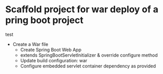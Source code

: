 # Scaffold project for war deploy of a pring boot project

test


* Create a War file
  * Create Spring Boot Web App
  * extends SpringBootServletInitializer & override configure method
  * Update build configuration: war
  * Configure embedded servlet container dependency as provided

 
